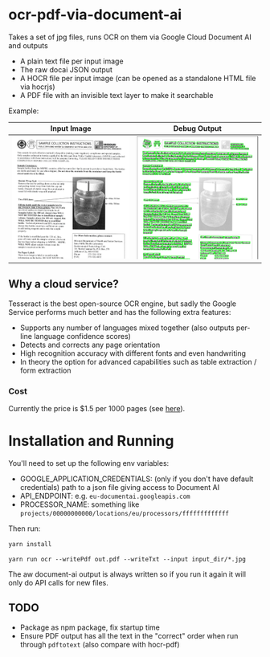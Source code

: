 # ocr-pdf-via-document-ai

Takes a set of jpg files, runs OCR on them via Google Cloud Document AI and outputs

- A plain text file per input image
- The raw docai JSON output
- A HOCR file per input image (can be opened as a standalone HTML file via hocrjs)
- A PDF file with an invisible text layer to make it searchable

Example:

| Input Image             | Debug Output             |
| ----------------------- | ------------------------ |
| ![](data/sample-in.png) | ![](data/sample-out.png) |

## Why a cloud service?

Tesseract is the best open-source OCR engine, but sadly the Google Service performs much better and has the following extra features:

- Supports any number of languages mixed together (also outputs per-line language confidence scores)
- Detects and corrects any page orientation
- High recognition accuracy with different fonts and even handwriting
- In theory the option for advanced capabilities such as table extraction / form extraction

### Cost

Currently the price is $1.5 per 1000 pages (see [here](https://cloud.google.com/document-ai/pricing)).

# Installation and Running

You'll need to set up the following env variables:

- GOOGLE_APPLICATION_CREDENTIALS: (only if you don't have default credentials) path to a json file giving access to Document AI
- API_ENDPOINT: e.g. `eu-documentai.googleapis.com`
- PROCESSOR_NAME: something like `projects/00000000000/locations/eu/processors/fffffffffffff`

Then run:

```
yarn install
```

```
yarn run ocr --writePdf out.pdf --writeTxt --input input_dir/*.jpg
```

The aw document-ai output is always written so if you run it again it will only do API calls for new files.

## TODO

- Package as npm package, fix startup time
- Ensure PDF output has all the text in the "correct" order when run through `pdftotext` (also compare with hocr-pdf)
